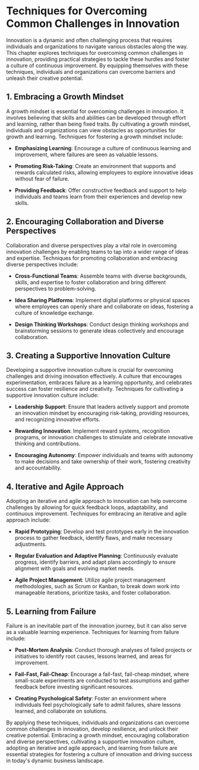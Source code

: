 Techniques for Overcoming Common Challenges in Innovation
==================================================================

Innovation is a dynamic and often challenging process that requires individuals and organizations to navigate various obstacles along the way. This chapter explores techniques for overcoming common challenges in innovation, providing practical strategies to tackle these hurdles and foster a culture of continuous improvement. By equipping themselves with these techniques, individuals and organizations can overcome barriers and unleash their creative potential.

1\. **Embracing a Growth Mindset**
---------------------------------

A growth mindset is essential for overcoming challenges in innovation. It involves believing that skills and abilities can be developed through effort and learning, rather than being fixed traits. By cultivating a growth mindset, individuals and organizations can view obstacles as opportunities for growth and learning. Techniques for fostering a growth mindset include:

* **Emphasizing Learning**: Encourage a culture of continuous learning and improvement, where failures are seen as valuable lessons.

* **Promoting Risk-Taking**: Create an environment that supports and rewards calculated risks, allowing employees to explore innovative ideas without fear of failure.

* **Providing Feedback**: Offer constructive feedback and support to help individuals and teams learn from their experiences and develop new skills.

2\. **Encouraging Collaboration and Diverse Perspectives**
---------------------------------------------------------

Collaboration and diverse perspectives play a vital role in overcoming innovation challenges by enabling teams to tap into a wider range of ideas and expertise. Techniques for promoting collaboration and embracing diverse perspectives include:

* **Cross-Functional Teams**: Assemble teams with diverse backgrounds, skills, and expertise to foster collaboration and bring different perspectives to problem-solving.

* **Idea Sharing Platforms**: Implement digital platforms or physical spaces where employees can openly share and collaborate on ideas, fostering a culture of knowledge exchange.

* **Design Thinking Workshops**: Conduct design thinking workshops and brainstorming sessions to generate ideas collectively and encourage collaboration.

3\. **Creating a Supportive Innovation Culture**
-----------------------------------------------

Developing a supportive innovation culture is crucial for overcoming challenges and driving innovation effectively. A culture that encourages experimentation, embraces failure as a learning opportunity, and celebrates success can foster resilience and creativity. Techniques for cultivating a supportive innovation culture include:

* **Leadership Support**: Ensure that leaders actively support and promote an innovation mindset by encouraging risk-taking, providing resources, and recognizing innovative efforts.

* **Rewarding Innovation**: Implement reward systems, recognition programs, or innovation challenges to stimulate and celebrate innovative thinking and contributions.

* **Encouraging Autonomy**: Empower individuals and teams with autonomy to make decisions and take ownership of their work, fostering creativity and accountability.

4\. **Iterative and Agile Approach**
-----------------------------------

Adopting an iterative and agile approach to innovation can help overcome challenges by allowing for quick feedback loops, adaptability, and continuous improvement. Techniques for embracing an iterative and agile approach include:

* **Rapid Prototyping**: Develop and test prototypes early in the innovation process to gather feedback, identify flaws, and make necessary adjustments.

* **Regular Evaluation and Adaptive Planning**: Continuously evaluate progress, identify barriers, and adapt plans accordingly to ensure alignment with goals and evolving market needs.

* **Agile Project Management**: Utilize agile project management methodologies, such as Scrum or Kanban, to break down work into manageable iterations, prioritize tasks, and foster collaboration.

5\. **Learning from Failure**
----------------------------

Failure is an inevitable part of the innovation journey, but it can also serve as a valuable learning experience. Techniques for learning from failure include:

* **Post-Mortem Analysis**: Conduct thorough analyses of failed projects or initiatives to identify root causes, lessons learned, and areas for improvement.

* **Fail-Fast, Fail-Cheap**: Encourage a fail-fast, fail-cheap mindset, where small-scale experiments are conducted to test assumptions and gather feedback before investing significant resources.

* **Creating Psychological Safety**: Foster an environment where individuals feel psychologically safe to admit failures, share lessons learned, and collaborate on solutions.

By applying these techniques, individuals and organizations can overcome common challenges in innovation, develop resilience, and unlock their creative potential. Embracing a growth mindset, encouraging collaboration and diverse perspectives, cultivating a supportive innovation culture, adopting an iterative and agile approach, and learning from failure are essential strategies for fostering a culture of innovation and driving success in today's dynamic business landscape.
